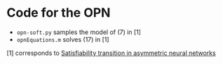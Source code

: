 # Code for the OPN

- `opn-soft.py` samples the model of (7) in \[1\]
- `opnEquations.m` solves (17) in \[1\]

\[1\] corresponds to [Satisfiability transition in asymmetric neural networks](https://arxiv.org/pdf/2204.03577)

